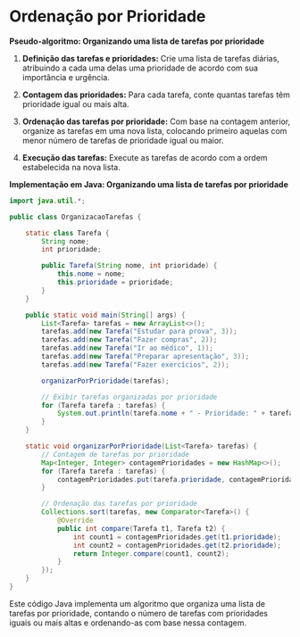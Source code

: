 # Ordenação por Prioridade

**Pseudo-algoritmo: Organizando uma lista de tarefas por prioridade**

1. **Definição das tarefas e prioridades:**
   Crie uma lista de tarefas diárias, atribuindo a cada uma delas uma prioridade de acordo com sua importância e urgência.

2. **Contagem das prioridades:**
   Para cada tarefa, conte quantas tarefas têm prioridade igual ou mais alta.

3. **Ordenação das tarefas por prioridade:**
   Com base na contagem anterior, organize as tarefas em uma nova lista, colocando primeiro aquelas com menor número de tarefas de prioridade igual ou maior.

4. **Execução das tarefas:**
   Execute as tarefas de acordo com a ordem estabelecida na nova lista.

**Implementação em Java: Organizando uma lista de tarefas por prioridade**

```java
import java.util.*;

public class OrganizacaoTarefas {

    static class Tarefa {
        String nome;
        int prioridade;

        public Tarefa(String nome, int prioridade) {
            this.nome = nome;
            this.prioridade = prioridade;
        }
    }

    public static void main(String[] args) {
        List<Tarefa> tarefas = new ArrayList<>();
        tarefas.add(new Tarefa("Estudar para prova", 3));
        tarefas.add(new Tarefa("Fazer compras", 2));
        tarefas.add(new Tarefa("Ir ao médico", 1));
        tarefas.add(new Tarefa("Preparar apresentação", 3));
        tarefas.add(new Tarefa("Fazer exercícios", 2));

        organizarPorPrioridade(tarefas);

        // Exibir tarefas organizadas por prioridade
        for (Tarefa tarefa : tarefas) {
            System.out.println(tarefa.nome + " - Prioridade: " + tarefa.prioridade);
        }
    }

    static void organizarPorPrioridade(List<Tarefa> tarefas) {
        // Contagem de tarefas por prioridade
        Map<Integer, Integer> contagemPrioridades = new HashMap<>();
        for (Tarefa tarefa : tarefas) {
            contagemPrioridades.put(tarefa.prioridade, contagemPrioridades.getOrDefault(tarefa.prioridade, 0) + 1);
        }

        // Ordenação das tarefas por prioridade
        Collections.sort(tarefas, new Comparator<Tarefa>() {
            @Override
            public int compare(Tarefa t1, Tarefa t2) {
                int count1 = contagemPrioridades.get(t1.prioridade);
                int count2 = contagemPrioridades.get(t2.prioridade);
                return Integer.compare(count1, count2);
            }
        });
    }
}
```

Este código Java implementa um algoritmo que organiza uma lista de tarefas por prioridade, contando o número de tarefas com prioridades iguais ou mais altas e ordenando-as com base nessa contagem.
